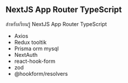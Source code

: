 ## NextJS App Router TypeScript

สำหรับเรียนรู้ NextJS App Router TypeScript

- Axios
- Redux tooltik
- Prisma orm mysql
- NextAuth
- react-hook-form
- zod
- @hookform/resolvers
